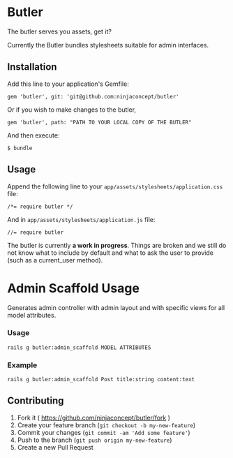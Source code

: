 # Butler

The butler serves you assets, get it?

Currently the Butler bundles stylesheets suitable for admin interfaces.

## Installation

Add this line to your application's Gemfile:

```
gem 'butler', git: 'git@github.com:ninjaconcept/butler'
```

Or if you wish to make changes to the butler,

```
gem 'butler', path: "PATH TO YOUR LOCAL COPY OF THE BUTLER"
```

And then execute:

    $ bundle

## Usage

Append the following line to your `app/assets/stylesheets/application.css` file:

```
/*= require butler */
```

And in `app/assets/stylesheets/application.js` file:

```
//= require butler
```

The butler is currently **a work in progress**. Things are broken and we still do not
know what to include by default and what to ask the user to provide (such as a current_user method).

# Admin Scaffold Usage

Generates admin controller with admin layout and with specific views for all model attributes.

### Usage

```rails g butler:admin_scaffold MODEL ATTRIBUTES```

### Example

```rails g butler:admin_scaffold Post title:string content:text```


## Contributing

1. Fork it ( https://github.com/ninjaconcept/butler/fork )
2. Create your feature branch (`git checkout -b my-new-feature`)
3. Commit your changes (`git commit -am 'Add some feature'`)
4. Push to the branch (`git push origin my-new-feature`)
5. Create a new Pull Request
